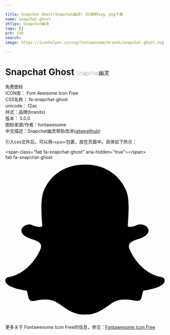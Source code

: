 ```yaml
---

title: Snapchat Ghost(Snapchat幽灵) ICON转svg、png下载
name: snapchat-ghost
zhTips: Snapchat幽灵
tags: []
pre: fab
search: 
image: https://iconhelper.cn/svg/fontawesome/brands/snapchat-ghost.svg

---
```


# Snapchat Ghost  <small style="font-size: 60%;font-weight: 100">Snapchat幽灵</small>


<div class="detail-page">
<p>
<span><span class="badge-success badge">免费图标</span> </span>
<br/>
<span>
ICON库：
<span class="badge-secondary badge">Font Awesome Icon Free</span> 
</span>
<br/>
<span>
CSS名称：
<span class="badge-secondary badge">fa-snapchat-ghost</span> 
</span>
<br/>
<span>
unicode：
<span class="badge-secondary badge">f2ac</span> 
<copy-btn content='f2ac' btn-title=""></copy-btn>
<copy-btn :content='String.fromCodePoint(parseInt("f2ac", 16))' btn-title="复制U"></copy-btn>
</span><br/><span>样式：<span class="badge-light badge">品牌(brands)</span></span>
<br/>
<span>
版本：
<span class="badge-secondary badge">5.0.0</span> 
</span>
<br/>
<span>图标来源/作者：<span class="badge-light badge">fontawesome</span></span> 
<br/>
<span class="zh-detail">中文描述：<span class="badge-primary badge">Snapchat幽灵</span><span class="help-link"><span>帮助改进</span>(<a href="https://gitee.com/liuwave/icon-helper/edit/master/json/fontawesome/brands/snapchat-ghost.json" target="_blank" rel="noopener noreferrer">gitee</a><a href="https://github.com/liuwave/icon-helper/edit/master/json/fontawesome/brands/snapchat-ghost.json" target="_blank" rel="noopener noreferrer">github</a></span>)</span><br/>
</p>
</div>
<div class="alert alert-dark">
  <i class="fab fa-snapchat-ghost fa-xs"></i>
  <i class="fab fa-snapchat-ghost fa-sm"></i>
  <i class="fab fa-snapchat-ghost fa-lg"></i>
  <i class="fab fa-snapchat-ghost fa-2x"></i>
  <i class="fab fa-snapchat-ghost fa-3x"></i>
  <i class="fab fa-snapchat-ghost fa-5x"></i>
  <i class="fab fa-snapchat-ghost fa-7x"></i>
</div>
<div>
  <p>引入css文件后，可以用<code>&lt;span&gt;</code>包裹，放在页面中。具体如下所示：    
  </p>
  <div class="alert alert-primary" style="font-size: 14px">
    &lt;span class="fab fa-snapchat-ghost" aria-hidden="true"&gt;&lt;/span&gt;
    <copy-btn content='<span class="fab fa-snapchat-ghost" aria-hidden="true"></span>'></copy-btn>
  </div>
  <div class="alert alert-secondary">
    <i class="fab fa-snapchat-ghost"
    style="font-size: 24px"
    aria-hidden="true"></i> fab fa-snapchat-ghost
    <copy-btn content="fab fa-snapchat-ghost" btn-title="复制图标名称"></copy-btn>
  </div>
</div>
<div id="svg" class="svg-wrap">
<svg xmlns="http://www.w3.org/2000/svg" viewBox="0 0 512 512"><path d="M510.846 392.673c-5.211 12.157-27.239 21.089-67.36 27.318-2.064 2.786-3.775 14.686-6.507 23.956-1.625 5.566-5.623 8.869-12.128 8.869l-.297-.005c-9.395 0-19.203-4.323-38.852-4.323-26.521 0-35.662 6.043-56.254 20.588-21.832 15.438-42.771 28.764-74.027 27.399-31.646 2.334-58.025-16.908-72.871-27.404-20.714-14.643-29.828-20.582-56.241-20.582-18.864 0-30.736 4.72-38.852 4.72-8.073 0-11.213-4.922-12.422-9.04-2.703-9.189-4.404-21.263-6.523-24.13-20.679-3.209-67.31-11.344-68.498-32.15a10.627 10.627 0 0 1 8.877-11.069c69.583-11.455 100.924-82.901 102.227-85.934.074-.176.155-.344.237-.515 3.713-7.537 4.544-13.849 2.463-18.753-5.05-11.896-26.872-16.164-36.053-19.796-23.715-9.366-27.015-20.128-25.612-27.504 2.437-12.836 21.725-20.735 33.002-15.453 8.919 4.181 16.843 6.297 23.547 6.297 5.022 0 8.212-1.204 9.96-2.171-2.043-35.936-7.101-87.29 5.687-115.969C158.122 21.304 229.705 15.42 250.826 15.42c.944 0 9.141-.089 10.11-.089 52.148 0 102.254 26.78 126.723 81.643 12.777 28.65 7.749 79.792 5.695 116.009 1.582.872 4.357 1.942 8.599 2.139 6.397-.286 13.815-2.389 22.069-6.257 6.085-2.846 14.406-2.461 20.48.058l.029.01c9.476 3.385 15.439 10.215 15.589 17.87.184 9.747-8.522 18.165-25.878 25.018-2.118.835-4.694 1.655-7.434 2.525-9.797 3.106-24.6 7.805-28.616 17.271-2.079 4.904-1.256 11.211 2.46 18.748.087.168.166.342.239.515 1.301 3.03 32.615 74.46 102.23 85.934 6.427 1.058 11.163 7.877 7.725 15.859z"/></svg>
</div>
<detail full-name='fa-snapchat-ghost'></detail>

<Vssue title="关于“Snapchat Ghost”的评论" />
    
<div><p>更多关于  Fontawesome Icon Free的信息，参见：<a target="_blank" href="https://iconhelper.cn/fontawesome.html">Fontawesome Icon Free</a>
</p></div>
